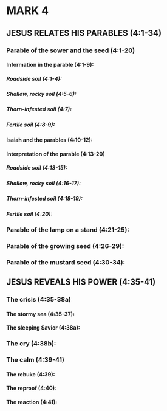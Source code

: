---
---
# MARK 4
## JESUS RELATES HIS PARABLES (4:1-34) 
###  Parable of the sower and the seed (4:1-20) 
####  Information in the parable (4:1-9): 
#####  Roadside soil (4:1-4): 
#####  Shallow, rocky soil (4:5-6): 
#####  Thorn-infested soil (4:7): 
#####  Fertile soil (4:8-9): 
####  Isaiah and the parables (4:10-12): 
####  Interpretation of the parable (4:13-20) 
#####  Roadside soil (4:13-15): 
#####  Shallow, rocky soil (4:16-17): 
#####  Thorn-infested soil (4:18-19): 
#####  Fertile soil (4:20): 
###  Parable of the lamp on a stand (4:21-25): 
###  Parable of the growing seed (4:26-29): 
###  Parable of the mustard seed (4:30-34): 
## JESUS REVEALS HIS POWER (4:35-41) 
###  The crisis (4:35-38a) 
####  The stormy sea (4:35-37): 
####  The sleeping Savior (4:38a): 
###  The cry (4:38b): 
###  The calm (4:39-41) 
####  The rebuke (4:39): 
####  The reproof (4:40): 
####  The reaction (4:41): 
